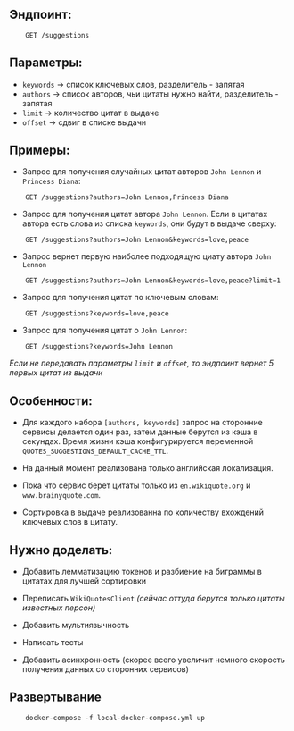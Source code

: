 ## Эндпоинт:
```
    GET /suggestions
```

## Параметры:

- `keywords` -> список ключевых слов, разделитель - запятая
- `authors`  -> список авторов, чьи цитаты нужно найти, разделитель - запятая
- `limit`    -> количество цитат в выдаче
- `offset`   -> сдвиг в списке выдачи

## Примеры:

- Запрос для получения случайных цитат авторов `John Lennon` и `Princess Diana`:
```
    GET /suggestions?authors=John Lennon,Princess Diana
```

- Запрос для получения цитат автора `John Lennon`. Если в цитатах автора есть слова из списка `keywords`, они будут в выдаче сверху:
```
    GET /suggestions?authors=John Lennon&keywords=love,peace
```

- Запрос вернет первую наиболее подходящую циату автора `John Lennon`
```
    GET /suggestions?authors=John Lennon&keywords=love,peace?limit=1
```

- Запрос для получения цитат по ключевым словам:
```
    GET /suggestions?keywords=love,peace
```

- Запрос для получения цитат о `John Lennon`:
```
    GET /suggestions?keywords=John Lennon
```

*Если не передавать параметры `limit` и `offset`, то эндпоинт вернет 5 первых цитат из выдачи*

## Особенности:

- Для каждого набора `[authors, keywords]` запрос на сторонние сервисы делается один раз, затем данные берутся из кэша в секундах. Время жизни кэша конфигурируется переменной `QUOTES_SUGGESTIONS_DEFAULT_CACHE_TTL`.

- На данный момент реализована только английская локализация.

- Пока что сервис берет цитаты только из `en.wikiquote.org` и `www.brainyquote.com`.

- Сортировка в выдаче реализованна по количеству вхождений ключевых слов в цитату.

## Нужно доделать:

- Добавить лемматизацию токенов и разбиение на биграммы в цитатах для лучшей сортировки

- Переписать `WikiQuotesClient` *(сейчас оттуда берутся только цитаты известных персон)* 

- Добавить мультиязычность

- Написать тесты

- Добавить асинхронность (скорее всего увеличит немного скорость получения данных со сторонних сервисов)

## Развертывание
```
    docker-compose -f local-docker-compose.yml up
```

